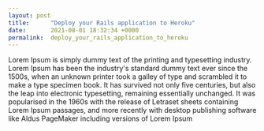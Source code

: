 ```yaml
---
layout: post
title:      "Deploy your Rails application to Heroku"
date:       2021-08-01 18:32:34 +0000
permalink:  deploy_your_rails_application_to_heroku
---
```



Lorem Ipsum is simply dummy text of the printing and typesetting industry. Lorem Ipsum has been the industry's standard dummy text ever since the 1500s, when an unknown printer took a galley of type and scrambled it to make a type specimen book. It has survived not only five centuries, but also the leap into electronic typesetting, remaining essentially unchanged. It was popularised in the 1960s with the release of Letraset sheets containing Lorem Ipsum passages, and more recently with desktop publishing software like Aldus PageMaker including versions of Lorem Ipsum
